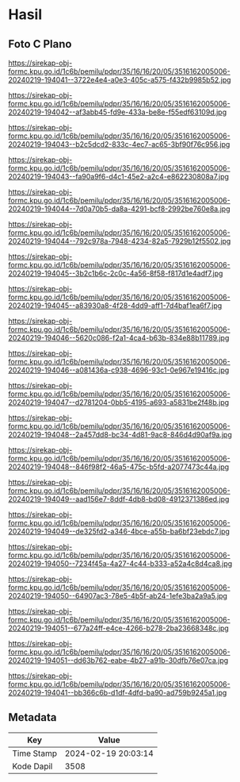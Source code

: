 # Hasil

## Foto C Plano

https://sirekap-obj-formc.kpu.go.id/1c6b/pemilu/pdpr/35/16/16/20/05/3516162005006-20240219-194041--3722e4e4-a0e3-405c-a575-f432b9985b52.jpg

https://sirekap-obj-formc.kpu.go.id/1c6b/pemilu/pdpr/35/16/16/20/05/3516162005006-20240219-194042--af3abb45-fd9e-433a-be8e-f55edf63109d.jpg

https://sirekap-obj-formc.kpu.go.id/1c6b/pemilu/pdpr/35/16/16/20/05/3516162005006-20240219-194043--b2c5dcd2-833c-4ec7-ac65-3bf90f76c956.jpg

https://sirekap-obj-formc.kpu.go.id/1c6b/pemilu/pdpr/35/16/16/20/05/3516162005006-20240219-194043--fa90a9f6-d4c1-45e2-a2c4-e862230808a7.jpg

https://sirekap-obj-formc.kpu.go.id/1c6b/pemilu/pdpr/35/16/16/20/05/3516162005006-20240219-194044--7d0a70b5-da8a-4291-bcf8-2992be760e8a.jpg

https://sirekap-obj-formc.kpu.go.id/1c6b/pemilu/pdpr/35/16/16/20/05/3516162005006-20240219-194044--792c978a-7948-4234-82a5-7929b12f5502.jpg

https://sirekap-obj-formc.kpu.go.id/1c6b/pemilu/pdpr/35/16/16/20/05/3516162005006-20240219-194045--3b2c1b6c-2c0c-4a56-8f58-f817d1e4adf7.jpg

https://sirekap-obj-formc.kpu.go.id/1c6b/pemilu/pdpr/35/16/16/20/05/3516162005006-20240219-194045--a83930a8-4f28-4dd9-aff1-7d4baf1ea6f7.jpg

https://sirekap-obj-formc.kpu.go.id/1c6b/pemilu/pdpr/35/16/16/20/05/3516162005006-20240219-194046--5620c086-f2a1-4ca4-b63b-834e88b11789.jpg

https://sirekap-obj-formc.kpu.go.id/1c6b/pemilu/pdpr/35/16/16/20/05/3516162005006-20240219-194046--a081436a-c938-4696-93c1-0e967e19416c.jpg

https://sirekap-obj-formc.kpu.go.id/1c6b/pemilu/pdpr/35/16/16/20/05/3516162005006-20240219-194047--d2781204-0bb5-4195-a693-a5831be2f48b.jpg

https://sirekap-obj-formc.kpu.go.id/1c6b/pemilu/pdpr/35/16/16/20/05/3516162005006-20240219-194048--2a457dd8-bc34-4d81-9ac8-846d4d90af9a.jpg

https://sirekap-obj-formc.kpu.go.id/1c6b/pemilu/pdpr/35/16/16/20/05/3516162005006-20240219-194048--846f98f2-46a5-475c-b5fd-a2077473c44a.jpg

https://sirekap-obj-formc.kpu.go.id/1c6b/pemilu/pdpr/35/16/16/20/05/3516162005006-20240219-194049--aad156e7-8ddf-4db8-bd08-4912371386ed.jpg

https://sirekap-obj-formc.kpu.go.id/1c6b/pemilu/pdpr/35/16/16/20/05/3516162005006-20240219-194049--de325fd2-a346-4bce-a55b-ba6bf23ebdc7.jpg

https://sirekap-obj-formc.kpu.go.id/1c6b/pemilu/pdpr/35/16/16/20/05/3516162005006-20240219-194050--7234f45a-4a27-4c44-b333-a52a4c8d4ca8.jpg

https://sirekap-obj-formc.kpu.go.id/1c6b/pemilu/pdpr/35/16/16/20/05/3516162005006-20240219-194050--64907ac3-78e5-4b5f-ab24-1efe3ba2a9a5.jpg

https://sirekap-obj-formc.kpu.go.id/1c6b/pemilu/pdpr/35/16/16/20/05/3516162005006-20240219-194051--677a24ff-e4ce-4266-b278-2ba23668348c.jpg

https://sirekap-obj-formc.kpu.go.id/1c6b/pemilu/pdpr/35/16/16/20/05/3516162005006-20240219-194051--dd63b762-eabe-4b27-a91b-30dfb76e07ca.jpg

https://sirekap-obj-formc.kpu.go.id/1c6b/pemilu/pdpr/35/16/16/20/05/3516162005006-20240219-194041--bb366c6b-d1df-4dfd-ba90-ad759b9245a1.jpg


## Metadata

| Key        | Value               |
| ---------- | ------------------- |
| Time Stamp | 2024-02-19 20:03:14 |
| Kode Dapil | 3508                |



